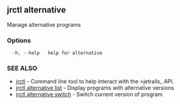## jrctl alternative

Manage alternative programs

### Options

```
  -h, --help   help for alternative
```

### SEE ALSO

* [jrctl](jrctl.md)	 - Command line tool to help interact with the >jetrails_ API.
* [jrctl alternative list](jrctl_alternative_list.md)	 - Display programs with alternative versions
* [jrctl alternative switch](jrctl_alternative_switch.md)	 - Switch current version of program

